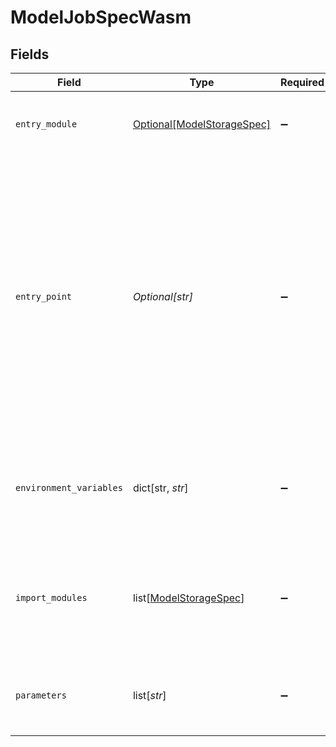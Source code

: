 # ModelJobSpecWasm


## Fields

| Field                                                                                                                                                                                                                                    | Type                                                                                                                                                                                                                                     | Required                                                                                                                                                                                                                                 | Description                                                                                                                                                                                                                              |
| ---------------------------------------------------------------------------------------------------------------------------------------------------------------------------------------------------------------------------------------- | ---------------------------------------------------------------------------------------------------------------------------------------------------------------------------------------------------------------------------------------- | ---------------------------------------------------------------------------------------------------------------------------------------------------------------------------------------------------------------------------------------- | ---------------------------------------------------------------------------------------------------------------------------------------------------------------------------------------------------------------------------------------- |
| `entry_module`                                                                                                                                                                                                                           | [Optional[ModelStorageSpec]](../../models/shared/modelstoragespec.md)                                                                                                                                                                    | :heavy_minus_sign:                                                                                                                                                                                                                       | The module that contains the WASM code to start running.                                                                                                                                                                                 |
| `entry_point`                                                                                                                                                                                                                            | *Optional[str]*                                                                                                                                                                                                                          | :heavy_minus_sign:                                                                                                                                                                                                                       | The name of the function in the EntryModule to call to run the job. For<br/>WASI jobs, this will always be `_start`, but jobs can choose to call<br/>other WASM functions instead. The EntryPoint must be a zero-parameter<br/>zero-result function. |
| `environment_variables`                                                                                                                                                                                                                  | dict[str, *str*]                                                                                                                                                                                                                         | :heavy_minus_sign:                                                                                                                                                                                                                       | The variables available in the environment of the running program.                                                                                                                                                                       |
| `import_modules`                                                                                                                                                                                                                         | list[[ModelStorageSpec](../../models/shared/modelstoragespec.md)]                                                                                                                                                                        | :heavy_minus_sign:                                                                                                                                                                                                                       | TODO #880: Other WASM modules whose exports will be available as imports<br/>to the EntryModule.                                                                                                                                         |
| `parameters`                                                                                                                                                                                                                             | list[*str*]                                                                                                                                                                                                                              | :heavy_minus_sign:                                                                                                                                                                                                                       | The arguments supplied to the program (i.e. as ARGV).                                                                                                                                                                                    |